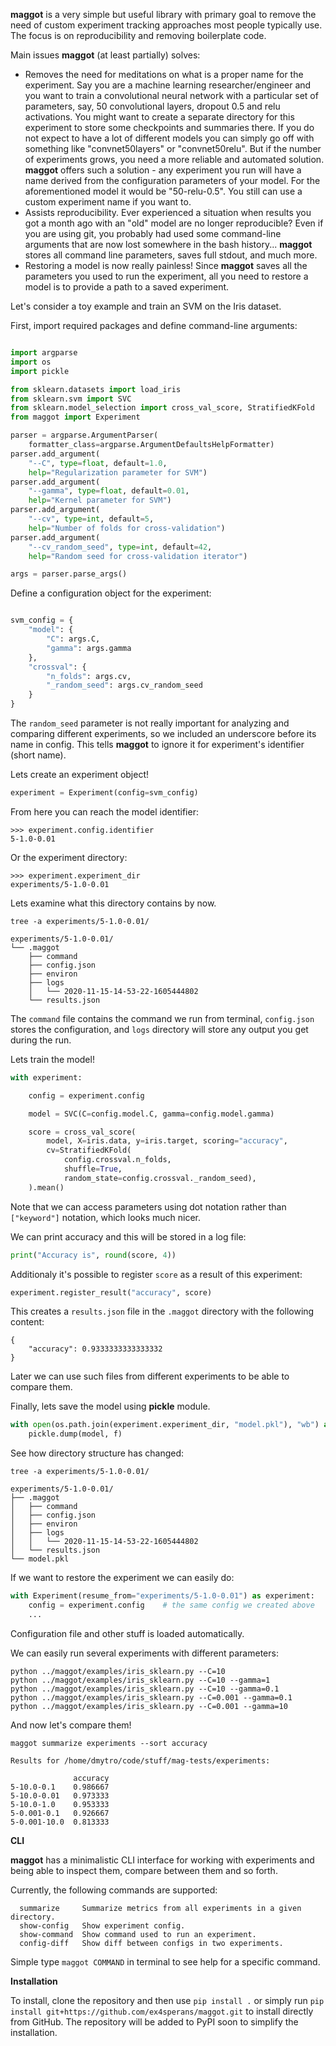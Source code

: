 **maggot** is a very simple but useful library with primary goal to remove the need of custom experiment tracking approaches most people typically use. The focus is on reproducibility and removing boilerplate code.

Main issues **maggot** (at least partially) solves:

* Removes the need for meditations on what is a proper name for the experiment. Say you are a machine learning researcher/engineer and you want to train a convolutional neural network with a particular set of parameters, say, 50 convolutional layers, dropout 0.5 and relu activations. You might want to create a separate directory for this experiment to store some checkpoints and summaries there. If you do not expect to have a lot of different models you can simply go off with something like "convnet50layers" or "convnet50relu". But if the number of experiments grows, you need a more reliable and automated solution. **maggot** offers such a solution - any experiment you run will have a name derived from the configuration parameters of your model. For the aforementioned model it would be "50-relu-0.5". You still can use a custom experiment name if you want to.
* Assists reproducibility. Ever experienced a situation when results you got a month ago with an "old" model are no longer reproducible? Even if you are using git, you probably had used some command-line arguments that are now lost somewhere in the bash history... **maggot** stores all command line parameters, saves full stdout, and much more.
* Restoring a model is now really painless! Since **maggot** saves all the parameters you used to run the experiment, all you need to restore a model is to provide a path to a saved experiment.

Let's consider a toy example and train an SVM on the Iris dataset.

First, import required packages and define command-line arguments:

``` python

import argparse
import os
import pickle

from sklearn.datasets import load_iris
from sklearn.svm import SVC
from sklearn.model_selection import cross_val_score, StratifiedKFold
from maggot import Experiment

parser = argparse.ArgumentParser(
    formatter_class=argparse.ArgumentDefaultsHelpFormatter)
parser.add_argument(
    "--C", type=float, default=1.0,
    help="Regularization parameter for SVM")
parser.add_argument(
    "--gamma", type=float, default=0.01,
    help="Kernel parameter for SVM")
parser.add_argument(
    "--cv", type=int, default=5,
    help="Number of folds for cross-validation")
parser.add_argument(
    "--cv_random_seed", type=int, default=42,
    help="Random seed for cross-validation iterator")

args = parser.parse_args()
```
Define a configuration object for the experiment:

``` python

svm_config = {
    "model": {
        "C": args.C,
        "gamma": args.gamma
    },
    "crossval": {
        "n_folds": args.cv,
        "_random_seed": args.cv_random_seed
    }
}
```

The `random_seed` parameter is not really important for analyzing and comparing different experiments, so we included an underscore before its name in config. This tells **maggot** to ignore it for experiment's identifier (short name).

Lets create an experiment object!

``` python
experiment = Experiment(config=svm_config)
```

From here you can reach the model identifier:

```
>>> experiment.config.identifier
5-1.0-0.01
```

Or the experiment directory:

```
>>> experiment.experiment_dir
experiments/5-1.0-0.01
```

Lets examine what this directory contains by now.

```
tree -a experiments/5-1.0-0.01/

experiments/5-1.0-0.01/
└── .maggot
    ├── command
    ├── config.json
    ├── environ
    ├── logs
    │   └── 2020-11-15-14-53-22-1605444802
    └── results.json
```

The `command` file contains the command we run from terminal, `config.json` stores the configuration, and `logs` directory will store any output you get during the run.

Lets train the model!

``` python
with experiment:

    config = experiment.config

    model = SVC(C=config.model.C, gamma=config.model.gamma)

    score = cross_val_score(
        model, X=iris.data, y=iris.target, scoring="accuracy",
        cv=StratifiedKFold(
            config.crossval.n_folds,
            shuffle=True,
            random_state=config.crossval._random_seed),
    ).mean()
```

Note that we can access parameters using dot notation rather than `["keyword"]` notation, which looks much nicer.

We can print accuracy and this will be stored in a log file:

```python
print("Accuracy is", round(score, 4))
```

Additionaly it's possible to register `score` as a result of this experiment:

```python
experiment.register_result("accuracy", score)
```

This creates a `results.json` file in the `.maggot` directory with the following content:

```
{
    "accuracy": 0.9333333333333332
}
```

Later we can use such files from different experiments to be able to compare them.

Finally, lets save the model using **pickle** module.

```python
with open(os.path.join(experiment.experiment_dir, "model.pkl"), "wb") as f:
    pickle.dump(model, f)
```

See how directory structure has changed:

```
tree -a experiments/5-1.0-0.01/

experiments/5-1.0-0.01/
├── .maggot
│   ├── command
│   ├── config.json
│   ├── environ
│   ├── logs
│   │   └── 2020-11-15-14-53-22-1605444802
│   └── results.json
└── model.pkl
```

If we want to restore the experiment we can easily do:

```python
with Experiment(resume_from="experiments/5-1.0-0.01") as experiment:
    config = experiment.config    # the same config we created above
    ...
```

Configuration file and other stuff is loaded automatically.

We can easily run several experiments with different parameters:

```
python ../maggot/examples/iris_sklearn.py --C=10
python ../maggot/examples/iris_sklearn.py --C=10 --gamma=1
python ../maggot/examples/iris_sklearn.py --C=10 --gamma=0.1
python ../maggot/examples/iris_sklearn.py --C=0.001 --gamma=0.1
python ../maggot/examples/iris_sklearn.py --C=0.001 --gamma=10
```

And now let's compare them!

```
maggot summarize experiments --sort accuracy

Results for /home/dmytro/code/stuff/mag-tests/experiments:

              accuracy
5-10.0-0.1    0.986667
5-10.0-0.01   0.973333
5-10.0-1.0    0.953333
5-0.001-0.1   0.926667
5-0.001-10.0  0.813333
```

**CLI**

**maggot** has a minimalistic CLI interface for working with experiments and being able to inspect them, compare between them and so forth.

Currently, the following commands are supported:

```
  summarize	    Summarize metrics from all experiments in a given directory.
  show-config	Show experiment config.
  show-command	Show command used to run an experiment.
  config-diff	Show diff between configs in two experiments.
```

Simple type `maggot COMMAND` in terminal to see help for a specific command.

**Installation**

To install, clone the repository and then use ```pip install .``` or simply run ```pip install git+https://github.com/ex4sperans/maggot.git``` to install directly from GitHub. The repository will be added to PyPI soon to simplify the installation.
